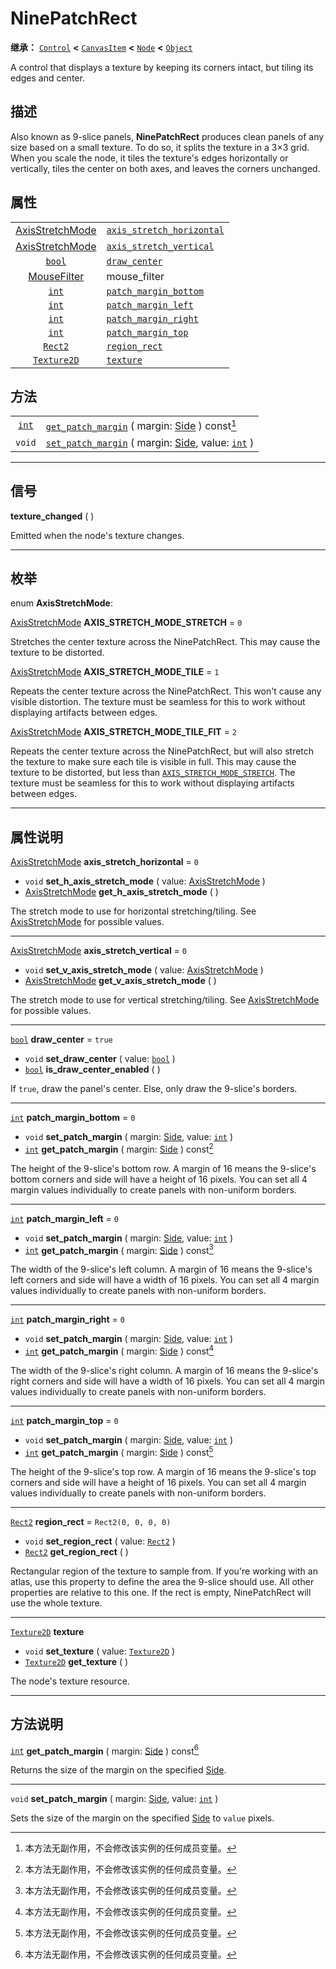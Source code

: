 <!-- ⚠ 请勿编辑本文件 ⚠ -->
<!-- 本文档使用脚本从 WeDot 引擎源码仓库生成。 -->
<!-- 生成脚本：https://github.com/WeDot-Engine/WeDot/tree/4.3/doc/tools/make_md.py； -->
<!-- 原文件：https://github.com/WeDot-Engine/WeDot/tree/4.3/doc/classes/NinePatchRect.xml。 -->

<div id="_class_ninepatchrect"></div>

# NinePatchRect

**继承：** [`Control`](class_control.md) **<** [`CanvasItem`](class_canvasitem.md) **<** [`Node`](class_node.md) **<** [`Object`](class_object.md)

A control that displays a texture by keeping its corners intact, but tiling its edges and center.

## 描述

Also known as 9-slice panels, **NinePatchRect** produces clean panels of any size based on a small texture. To do so, it splits the texture in a 3×3 grid. When you scale the node, it tiles the texture's edges horizontally or vertically, tiles the center on both axes, and leaves the corners unchanged.

## 属性

|||
|:-:|:--|
| [AxisStretchMode](#enum_ninepatchrect_axisstretchmode) | [`axis_stretch_horizontal`](class_ninepatchrect.md#class_ninepatchrect_property_axis_stretch_horizontal) | ``0``                                                                               |
| [AxisStretchMode](#enum_ninepatchrect_axisstretchmode) | [`axis_stretch_vertical`](class_ninepatchrect.md#class_ninepatchrect_property_axis_stretch_vertical)     | ``0``                                                                               |
| [`bool`](class_bool.md)                                | [`draw_center`](class_ninepatchrect.md#class_ninepatchrect_property_draw_center)                         | ``true``                                                                            |
| [MouseFilter](#enum_control_mousefilter)               | mouse_filter                                                                                             | ``2`` (overrides [`Control`](class_control.md#class_control_property_mouse_filter)) |
| [`int`](class_int.md)                                  | [`patch_margin_bottom`](class_ninepatchrect.md#class_ninepatchrect_property_patch_margin_bottom)         | ``0``                                                                               |
| [`int`](class_int.md)                                  | [`patch_margin_left`](class_ninepatchrect.md#class_ninepatchrect_property_patch_margin_left)             | ``0``                                                                               |
| [`int`](class_int.md)                                  | [`patch_margin_right`](class_ninepatchrect.md#class_ninepatchrect_property_patch_margin_right)           | ``0``                                                                               |
| [`int`](class_int.md)                                  | [`patch_margin_top`](class_ninepatchrect.md#class_ninepatchrect_property_patch_margin_top)               | ``0``                                                                               |
| [`Rect2`](class_rect2.md)                              | [`region_rect`](class_ninepatchrect.md#class_ninepatchrect_property_region_rect)                         | ``Rect2(0, 0, 0, 0)``                                                               |
| [`Texture2D`](class_texture2d.md)                      | [`texture`](class_ninepatchrect.md#class_ninepatchrect_property_texture)                                 |                                                                                     |

## 方法

|||
|:-:|:--|
| [`int`](class_int.md) | [`get_patch_margin`](class_ninepatchrect.md#class_ninepatchrect_method_get_patch_margin) ( margin: [Side](#enum_@globalscope_side) ) const[^const]                 |
| `void`                | [`set_patch_margin`](class_ninepatchrect.md#class_ninepatchrect_method_set_patch_margin) ( margin: [Side](#enum_@globalscope_side), value: [`int`](class_int.md) ) |

<!-- rst-class:: classref-section-separator -->

---

## 信号

<div id="_class_class_ninepatchrect_signal_texture_changed"></div>

**texture_changed** ( ) <div id="class_ninepatchrect_signal_texture_changed"></div>

Emitted when the node's texture changes.

<!-- rst-class:: classref-section-separator -->

---

## 枚举

<div id="_class_enum_ninepatchrect_axisstretchmode"></div>

enum **AxisStretchMode**: <div id="enum_ninepatchrect_axisstretchmode"></div>

<div id="_class_ninepatchrect_constant_axis_stretch_mode_stretch"></div>

[AxisStretchMode](#enum_ninepatchrect_axisstretchmode) **AXIS_STRETCH_MODE_STRETCH** = ``0``

Stretches the center texture across the NinePatchRect. This may cause the texture to be distorted.

<div id="_class_ninepatchrect_constant_axis_stretch_mode_tile"></div>

[AxisStretchMode](#enum_ninepatchrect_axisstretchmode) **AXIS_STRETCH_MODE_TILE** = ``1``

Repeats the center texture across the NinePatchRect. This won't cause any visible distortion. The texture must be seamless for this to work without displaying artifacts between edges.

<div id="_class_ninepatchrect_constant_axis_stretch_mode_tile_fit"></div>

[AxisStretchMode](#enum_ninepatchrect_axisstretchmode) **AXIS_STRETCH_MODE_TILE_FIT** = ``2``

Repeats the center texture across the NinePatchRect, but will also stretch the texture to make sure each tile is visible in full. This may cause the texture to be distorted, but less than [`AXIS_STRETCH_MODE_STRETCH`](class_ninepatchrect.md#class_ninepatchrect_constant_axis_stretch_mode_stretch). The texture must be seamless for this to work without displaying artifacts between edges.

<!-- rst-class:: classref-section-separator -->

---

## 属性说明

<div id="_class_ninepatchrect_property_axis_stretch_horizontal"></div>

[AxisStretchMode](#enum_ninepatchrect_axisstretchmode) **axis_stretch_horizontal** = ``0`` <div id="class_ninepatchrect_property_axis_stretch_horizontal"></div>

- `void` **set_h_axis_stretch_mode** ( value: [AxisStretchMode](#enum_ninepatchrect_axisstretchmode) )
- [AxisStretchMode](#enum_ninepatchrect_axisstretchmode) **get_h_axis_stretch_mode** ( )

The stretch mode to use for horizontal stretching/tiling. See [AxisStretchMode](#enum_ninepatchrect_axisstretchmode) for possible values.

<!-- rst-class:: classref-item-separator -->

---

<div id="_class_ninepatchrect_property_axis_stretch_vertical"></div>

[AxisStretchMode](#enum_ninepatchrect_axisstretchmode) **axis_stretch_vertical** = ``0`` <div id="class_ninepatchrect_property_axis_stretch_vertical"></div>

- `void` **set_v_axis_stretch_mode** ( value: [AxisStretchMode](#enum_ninepatchrect_axisstretchmode) )
- [AxisStretchMode](#enum_ninepatchrect_axisstretchmode) **get_v_axis_stretch_mode** ( )

The stretch mode to use for vertical stretching/tiling. See [AxisStretchMode](#enum_ninepatchrect_axisstretchmode) for possible values.

<!-- rst-class:: classref-item-separator -->

---

<div id="_class_ninepatchrect_property_draw_center"></div>

[`bool`](class_bool.md) **draw_center** = ``true`` <div id="class_ninepatchrect_property_draw_center"></div>

- `void` **set_draw_center** ( value: [`bool`](class_bool.md) )
- [`bool`](class_bool.md) **is_draw_center_enabled** ( )

If `true`, draw the panel's center. Else, only draw the 9-slice's borders.

<!-- rst-class:: classref-item-separator -->

---

<div id="_class_ninepatchrect_property_patch_margin_bottom"></div>

[`int`](class_int.md) **patch_margin_bottom** = ``0`` <div id="class_ninepatchrect_property_patch_margin_bottom"></div>

- `void` **set_patch_margin** ( margin: [Side](#enum_@globalscope_side), value: [`int`](class_int.md) )
- [`int`](class_int.md) **get_patch_margin** ( margin: [Side](#enum_@globalscope_side) ) const[^const]

The height of the 9-slice's bottom row. A margin of 16 means the 9-slice's bottom corners and side will have a height of 16 pixels. You can set all 4 margin values individually to create panels with non-uniform borders.

<!-- rst-class:: classref-item-separator -->

---

<div id="_class_ninepatchrect_property_patch_margin_left"></div>

[`int`](class_int.md) **patch_margin_left** = ``0`` <div id="class_ninepatchrect_property_patch_margin_left"></div>

- `void` **set_patch_margin** ( margin: [Side](#enum_@globalscope_side), value: [`int`](class_int.md) )
- [`int`](class_int.md) **get_patch_margin** ( margin: [Side](#enum_@globalscope_side) ) const[^const]

The width of the 9-slice's left column. A margin of 16 means the 9-slice's left corners and side will have a width of 16 pixels. You can set all 4 margin values individually to create panels with non-uniform borders.

<!-- rst-class:: classref-item-separator -->

---

<div id="_class_ninepatchrect_property_patch_margin_right"></div>

[`int`](class_int.md) **patch_margin_right** = ``0`` <div id="class_ninepatchrect_property_patch_margin_right"></div>

- `void` **set_patch_margin** ( margin: [Side](#enum_@globalscope_side), value: [`int`](class_int.md) )
- [`int`](class_int.md) **get_patch_margin** ( margin: [Side](#enum_@globalscope_side) ) const[^const]

The width of the 9-slice's right column. A margin of 16 means the 9-slice's right corners and side will have a width of 16 pixels. You can set all 4 margin values individually to create panels with non-uniform borders.

<!-- rst-class:: classref-item-separator -->

---

<div id="_class_ninepatchrect_property_patch_margin_top"></div>

[`int`](class_int.md) **patch_margin_top** = ``0`` <div id="class_ninepatchrect_property_patch_margin_top"></div>

- `void` **set_patch_margin** ( margin: [Side](#enum_@globalscope_side), value: [`int`](class_int.md) )
- [`int`](class_int.md) **get_patch_margin** ( margin: [Side](#enum_@globalscope_side) ) const[^const]

The height of the 9-slice's top row. A margin of 16 means the 9-slice's top corners and side will have a height of 16 pixels. You can set all 4 margin values individually to create panels with non-uniform borders.

<!-- rst-class:: classref-item-separator -->

---

<div id="_class_ninepatchrect_property_region_rect"></div>

[`Rect2`](class_rect2.md) **region_rect** = ``Rect2(0, 0, 0, 0)`` <div id="class_ninepatchrect_property_region_rect"></div>

- `void` **set_region_rect** ( value: [`Rect2`](class_rect2.md) )
- [`Rect2`](class_rect2.md) **get_region_rect** ( )

Rectangular region of the texture to sample from. If you're working with an atlas, use this property to define the area the 9-slice should use. All other properties are relative to this one. If the rect is empty, NinePatchRect will use the whole texture.

<!-- rst-class:: classref-item-separator -->

---

<div id="_class_ninepatchrect_property_texture"></div>

[`Texture2D`](class_texture2d.md) **texture** <div id="class_ninepatchrect_property_texture"></div>

- `void` **set_texture** ( value: [`Texture2D`](class_texture2d.md) )
- [`Texture2D`](class_texture2d.md) **get_texture** ( )

The node's texture resource.

<!-- rst-class:: classref-section-separator -->

---

## 方法说明

<div id="_class_ninepatchrect_method_get_patch_margin"></div>

[`int`](class_int.md) **get_patch_margin** ( margin: [Side](#enum_@globalscope_side) ) const[^const]<div id="class_ninepatchrect_method_get_patch_margin"></div>

Returns the size of the margin on the specified [Side](#enum_@globalscope_side).

<!-- rst-class:: classref-item-separator -->

---

<div id="_class_ninepatchrect_method_set_patch_margin"></div>

`void` **set_patch_margin** ( margin: [Side](#enum_@globalscope_side), value: [`int`](class_int.md) )<div id="class_ninepatchrect_method_set_patch_margin"></div>

Sets the size of the margin on the specified [Side](#enum_@globalscope_side) to `value` pixels.

[^virtual]: 本方法通常需要用户覆盖才能生效。
[^const]: 本方法无副作用，不会修改该实例的任何成员变量。
[^vararg]: 本方法除了能接受在此处描述的参数外，还能够继续接受任意数量的参数。
[^constructor]: 本方法用于构造某个类型。
[^static]: 调用本方法无需实例，可直接使用类名进行调用。
[^operator]: 本方法描述的是使用本类型作为左操作数的有效运算符。
[^bitfield]: 这个值是由下列位标志构成位掩码的整数。
[^void]: 无返回值。

